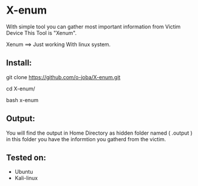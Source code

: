 # X-enum
With simple tool you can gather most important information from Victim Device This Tool is "Xenum".

Xenum ==> Just working With linux system. 




Install:
------
git clone https://github.com/o-joba/X-enum.git

cd X-enum/

bash x-enum


Output:
-----
You will find the output in Home Directory as hidden folder named ( .output ) in this folder you have the informtion you gatherd from the victim.  



Tested on:
-------
* Ubuntu 
* Kali-linux

